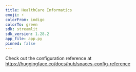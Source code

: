 ```yaml
---
title: HealthCare Informatics
emoji: ⚡
colorFrom: indigo
colorTo: green
sdk: streamlit
sdk_version: 1.28.2
app_file: app.py
pinned: false
---
```


Check out the configuration reference at https://huggingface.co/docs/hub/spaces-config-reference
